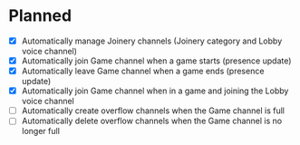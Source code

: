 # Planned

- [x] Automatically manage Joinery channels (Joinery category and Lobby voice channel)
- [x] Automatically join Game channel when a game starts (presence update)
- [x] Automatically leave Game channel when a game ends (presence update)
- [x] Automatically join Game channel when in a game and joining the Lobby voice channel
- [ ] Automatically create overflow channels when the Game channel is full
- [ ] Automatically delete overflow channels when the Game channel is no longer full
